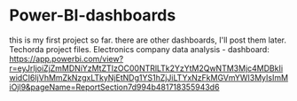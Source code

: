 # Power-BI-dashboards
this is my first project so far. 
there are other dashboards, I'll post them later.
Techorda project files.
Electronics company data analysis - dashboard: https://app.powerbi.com/view?r=eyJrIjoiZjZmMDNiYzMtZTIzOC00NTRlLTk2YzYtM2QwNTM3Mjc4MDBkIiwidCI6IjVhMmZkNzgxLTkyNjEtNDg1YS1hZjJiLTYxNzFkMGVmYWI3MyIsImMiOjl9&pageName=ReportSection7d994b481718355943d6

